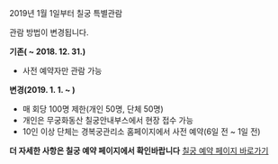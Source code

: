 2019년 1월 1일부터 칠궁 특별관람

관람 방법이 변경됩니다.

**기존( ~ 2018. 12. 31.)**  
- 사전 예약자만 관람 가능

**변경(2019. 1. 1. ~ )**  
- 매 회당 100명 제한(개인 50명, 단체 50명)
- 개인은 무궁화동산 칠궁안내부스에서 현장 접수 가능
- 10인 이상 단체는 경복궁관리소 홈페이지에서 사전 예약(6일 전 ~ 1일 전)

**더 자세한 사항은 칠궁 예약 페이지에서 확인바랍니다**
[칠궁 예약 페이지 바로가기](http://www.royalpalace.go.kr/content/guide/guide32.asp)